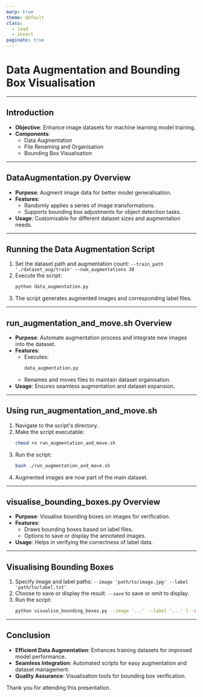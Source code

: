 ```yaml
---
marp: true
theme: default
class:
  - lead
  - invert
paginate: true
---
```


# Data Augmentation and Bounding Box Visualisation

---

## Introduction

- **Objective**: Enhance image datasets for machine learning model training.
- **Components**:
  - Data Augmentation
  - File Renaming and Organisation
  - Bounding Box Visualisation

---

## DataAugmentation.py Overview

- **Purpose**: Augment image data for better model generalisation.
- **Features**:
  - Randomly applies a series of image transformations.
  - Supports bounding box adjustments for object detection tasks.
- **Usage**: Customisable for different dataset sizes and augmentation needs.

---

## Running the Data Augmentation Script

1. Set the dataset path and augmentation count:
   `--train_path './dataset_aug/train' --num_augmentations 30`
2. Execute the script:
    ```bash
    python data_augmentation.py
    ```
3. The script generates augmented images and corresponding label files.

---

## run_augmentation_and_move.sh Overview

- **Purpose**: Automate augmentation process and integrate new images into the dataset.
- **Features**:
  - Executes:
    ```bash
    data_augmentation.py
    ```
  - Renames and moves files to maintain dataset organisation.
- **Usage**: Ensures seamless augmentation and dataset expansion.

---

## Using run_augmentation_and_move.sh

1. Navigate to the script's directory.
2. Make the script executable:
    ```bash
    chmod +x run_augmentation_and_move.sh
    ```
3. Run the script:
    ```bash
    bash ./run_augmentation_and_move.sh
    ```
4. Augmented images are now part of the main dataset.

---

## visualise_bounding_boxes.py Overview

- **Purpose**: Visualise bounding boxes on images for verification.
- **Features**:
  - Draws bounding boxes based on label files.
  - Options to save or display the annotated images.
- **Usage**: Helps in verifying the correctness of label data.

---

## Visualising Bounding Boxes

1. Specify image and label paths:
   `--image 'path/to/image.jpg' --label 'path/to/label.txt'`
2. Choose to save or display the result:
   `--save` to save or omit to display.
3. Run the script:
    ```bash
    python visualise_bounding_boxes.py --image '...' --label '...' [--save]
    ```

---

## Conclusion

- **Efficient Data Augmentation**: Enhances training datasets for improved model performance.
- **Seamless Integration**: Automated scripts for easy augmentation and dataset management.
- **Quality Assurance**: Visualisation tools for bounding box verification.

Thank you for attending this presentation.

